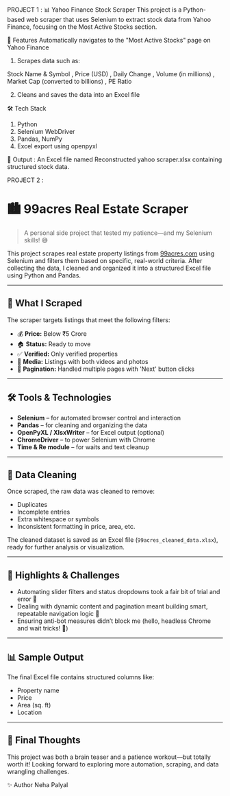 PROJECT 1 : 
📊 Yahoo Finance Stock Scraper
This project is a Python-based web scraper that uses Selenium to extract stock data from Yahoo Finance, focusing on the Most Active Stocks section.

🚀 Features
Automatically navigates to the "Most Active Stocks" page on Yahoo Finance

1. Scrapes data such as:

  Stock Name & Symbol ,
  Price (USD) ,
  Daily Change , 
  Volume (in millions) ,
  Market Cap (converted to billions) ,
  PE Ratio 

2. Cleans and saves the data into an Excel file

🛠️ Tech Stack
   1. Python
   2. Selenium WebDriver
   3. Pandas, NumPy
   4. Excel export using openpyxl

📂 Output : An Excel file named Reconstructed yahoo scraper.xlsx containing structured stock data.



PROJECT 2 :
# 🏙️ 99acres Real Estate Scraper

> A personal side project that tested my patience—and my Selenium skills! 😅

This project scrapes real estate property listings from [99acres.com](https://www.99acres.com) using Selenium and filters them based on specific, real-world criteria. After collecting the data, I cleaned and organized it into a structured Excel file using Python and Pandas.

---

## 📌 What I Scraped

The scraper targets listings that meet the following filters:

- 💰 **Price:** Below ₹5 Crore  
- 🏠 **Status:** Ready to move  
- ✅ **Verified:** Only verified properties  
- 🎥 **Media:** Listings with both videos and photos  
- 📄 **Pagination:** Handled multiple pages with 'Next' button clicks

---

## 🛠️ Tools & Technologies

- **Selenium** – for automated browser control and interaction  
- **Pandas** – for cleaning and organizing the data  
- **OpenPyXL / XlsxWriter** – for Excel output (optional)  
- **ChromeDriver** – to power Selenium with Chrome  
- **Time & Re module** – for waits and text cleanup

---

## 🧹 Data Cleaning

Once scraped, the raw data was cleaned to remove:

- Duplicates  
- Incomplete entries  
- Extra whitespace or symbols  
- Inconsistent formatting in price, area, etc.

The cleaned dataset is saved as an Excel file (`99acres_cleaned_data.xlsx`), ready for further analysis or visualization.

---

## 🚀 Highlights & Challenges

- Automating slider filters and status dropdowns took a fair bit of trial and error 🎯  
- Dealing with dynamic content and pagination meant building smart, repeatable navigation logic 🧠  
- Ensuring anti-bot measures didn’t block me (hello, headless Chrome and wait tricks! 👀)

---

## 📊 Sample Output

The final Excel file contains structured columns like:

- Property name 
- Price  
- Area (sq. ft)  
- Location  

---

## 🙌 Final Thoughts

This project was both a brain teaser and a patience workout—but totally worth it! Looking forward to exploring more automation, scraping, and data wrangling challenges.


✨ Author
  Neha Palyal

